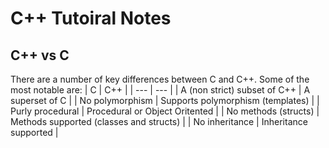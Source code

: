 # C++ Tutoiral Notes

## C++ vs C
There are a number of key differences between C and C++.  Some of the most notable are:
| C | C++ |
| --- | --- |
| A (non strict) subset of C++ | A superset of C |
| No polymorphism | Supports polymorphism (templates) |
| Purly procedural | Procedural or Object Oritented |
| No methods (structs) | Methods supported (classes and structs) |
| No inheritance | Inheritance supported |
